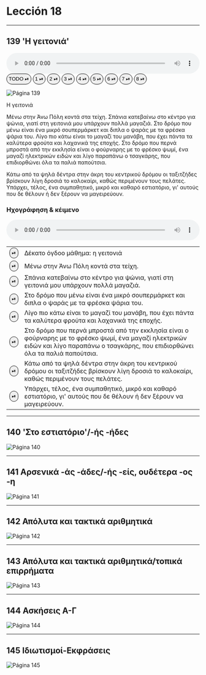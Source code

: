 # Lección 18

<style>
  button {border: 1px solid black; border-radius: 25px; padding: 5px 5px 5px 5px;}
  </style>
---

## 139 'Η γειτονιά'

<div class="audio-block" style="width: 100%;">
  <audio class="fragmented-audio" controls style="width: 100%;>
    <source type="audio/mpeg" src="../GM_Audios/18_Audio.mp3">
    Tu navegador no soporta el elemento de audio.
  </audio>
<br>
 <button data-segment="0-65">TODO ⏯ </button>
 <button data-segment="0-4">1 ⏯ </button>
 <button data-segment="5-8">2 ⏯ </button>
 <button data-segment="8-14">3 ⏯ </button>
 <button data-segment="14-22">4 ⏯ </button>
 <button data-segment="22-30">5 ⏯ </button>
 <button data-segment="30-45">6 ⏯ </button>
 <button data-segment="45-55">7 ⏯ </button>
 <button data-segment="55-65">8 ⏯ </button>
</div>

![Página 139](Metodo/Textbook_Pagina_139.png)

Η γειτονιά

Μένω στην Άνω Πόλη κοντά στα τείχη. Σπάνια κατεβαίνω στο κέντρο για ψώνια, γιατί στη γειτονιά μου υπάρχουν πολλά μαγαζιά. Στο δρόμο που μένω είναι ένα μικρό σουπερμάρκετ και διπλα ο ψαράς με τα φρέσκα ψάρια του. Λίγο πιο κάτω είναι το μαγαζί του μανάβη, που έχει πάντα τα καλύτερα φρούτα και λαχανικά της εποχής. Στο δρόμο που περνά μπροστά από την εκκλησία είναι ο φούρναρης με το φρέσκο ψωμί, ένα μαγαζί ηλεκτρικών ειδών και λίγο παραπάνω ο τσαγκάρης, που επιδιορθώνει όλα τα παλιά παπούτσια.

Κάτω από τα ψηλά δέντρα στην άκρη του κεντρικού δρόμου οι ταξιτζήδες βρίσκουν λίγη δροσιά το καλοκαίρι, καθώς περιμένουν τους πελάτες. Υπάρχει, τέλος, ένα συμπαθητικό, μικρό και καθαρό εστιατόριο, γι' αυτούς που δε θέλουν ή δεν ξέρουν να μαγειρεύουν.

### Ηχογράφηση & κέιμενο

<div class="audio-block" style="width: 100%;">
 <audio class="fragmented-audio" controls style="width: 100%;">
 <source src="../GM_Audios/18_Audio.mp3" type="audio/mpeg" >
 Tu navegador no soporta el elemento de audio.
 </audio>
<br>
<table>
<tr><td > <button data-segment="0-4"> ⏯ </button> </td> <td> Δέκατο όγδοο μάθημα: η γειτονιά</td></tr>
<tr><td > <button data-segment="5-8"> ⏯ </button> </td> <td> Μένω στην Άνω Πόλη κοντά στα τείχη.</td></tr>
<tr><td > <button data-segment="8-14"> ⏯ </button> </td> <td> Σπάνια κατεβαίνω στο κέντρο για ψώνια, γιατί στη γειτονιά μου υπάρχουν πολλά μαγαζιά.</td></tr>
<tr><td > <button data-segment="14-22"> ⏯ </button> </td> <td> Στο δρόμο που μένω είναι ένα μικρό σουπερμάρκετ και διπλα ο ψαράς με τα φρέσκα ψάρια του.</td></tr>
<tr><td > <button data-segment="22-30"> ⏯ </button> </td> <td> Λίγο πιο κάτω είναι το μαγαζί του μανάβη, που έχει πάντα τα καλύτερα φρούτα και λαχανικά της εποχής.</td></tr>
<tr><td > <button data-segment="30-45"> ⏯ </button> </td> <td> Στο δρόμο που περνά μπροστά από την εκκλησία είναι ο φούρναρης με το φρέσκο ψωμί, ένα μαγαζί ηλεκτρικών ειδών και λίγο παραπάνω ο τσαγκάρης, που επιδιορθώνει όλα τα παλιά παπούτσια.</td></tr>
<tr><td > <button data-segment="45-55"> ⏯ </button> </td> <td> Κάτω από τα ψηλά δέντρα στην άκρη του κεντρικού δρόμου οι ταξιτζήδες βρίσκουν λίγη δροσιά το καλοκαίρι, καθώς περιμένουν τους πελάτες.</td></tr>
<tr><td > <button data-segment="55-65"> ⏯ </button> </td> <td> Υπάρχει, τέλος, ένα συμπαθητικό, μικρό και καθαρό εστιατόριο, γι' αυτούς που δε θέλουν ή δεν ξέρουν να μαγειρεύουν.</td></tr>

</tr>
</table>
</div>

---

## 140 'Στο εστιατόριο'/-ής -ήδες

![Página 140](Metodo/Textbook_Pagina_140.png)

---

## 141 Αρσενικά -άς -άδες/-ής -είς, ουδέτερα -ος -η

![Página 141](Metodo/Textbook_Pagina_141.png)

---

## 142 Απόλυτα και τακτικά αριθμητικά

![Página 142](Metodo/Textbook_Pagina_142.png)

---

## 143 Απόλυτα και τακτικά αριθμητικά/τοπικά επιρρήματα

![Página 143](Metodo/Textbook_Pagina_143.png)

---

## 144 Ασκήσεις Α-Γ

![Página 144](Metodo/Textbook_Pagina_144.png)

---

## 145 Ιδιωτισμοί-Εκφράσεις

![Página 145](Metodo/Textbook_Pagina_145.png)
